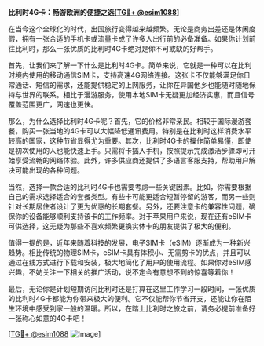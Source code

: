 **比利时4G卡：畅游欧洲的便捷之选[[TG💪+ @esim1088](https://t.me/s/esim1088)]**

在当今这个全球化的时代，出国旅行变得越来越频繁。无论是商务出差还是休闲度假，拥有一张合适的手机卡或流量卡成了许多人出行前的必备准备。如果你计划前往比利时，那么一张优质的比利时4G卡绝对是你不可或缺的好帮手。

首先，让我们来了解一下什么是比利时4G卡。简单来说，它就是一种可以在比利时境内使用的移动通信SIM卡，支持高速4G网络连接。这张卡不仅能够满足你日常通话、短信的需求，还能提供稳定的上网服务，让你在异国他乡也能随时随地保持与世界的联系。相比于漫游服务，使用本地SIM卡无疑更加经济实惠，而且信号覆盖范围更广，网速也更快。

那么，为什么选择比利时4G卡呢？首先，它的价格非常亲民。相较于国际漫游套餐，购买一张当地的4G卡可以大幅降低通讯费用。特别是在比利时这样消费水平较高的国家，这种节省显得尤为重要。其次，比利时4G卡的操作简单易懂，即使是初次使用的人也能快速上手。只需将卡插入手机，按照提示完成激活步骤即可开始享受流畅的网络体验。此外，许多供应商还提供了多语言客服支持，帮助用户解决可能出现的各种问题。

当然，选择一款合适的比利时4G卡也需要考虑一些关键因素。比如，你需要根据自己的需求选择适合的套餐类型。有些卡可能更适合短暂停留的游客，而另一些则针对长期居住者设计了更为优惠的长期套餐。另外，还要注意卡的兼容性问题，确保你的设备能够顺利支持该卡的工作频率。对于苹果用户来说，现在还有eSIM卡可供选择，这无疑为那些不喜欢频繁更换实体卡的朋友提供了极大的便利。

值得一提的是，近年来随着科技的发展，电子SIM卡（eSIM）逐渐成为一种新兴趋势。相比传统的物理SIM卡，eSIM卡具有体积小、无需剪卡的优点，并且可以通过在线方式进行下载和安装，极大地简化了用户的使用流程。如果你对eSIM感兴趣，不妨关注一下相关的推广活动，说不定会有意想不到的惊喜等着你！

最后，无论你是计划短期访问比利时还是打算在这里工作学习一段时间，一张优质的比利时4G卡都能为你带来极大的便利。它不仅能帮你节省开支，还能让你在陌生环境中感受到家一般的温暖。所以，在踏上比利时之旅之前，请务必提前准备好一张称心如意的4G卡吧！

[[TG💪+ @esim1088](https://t.me/s/esim1088) ![Image](https://i.postimg.cc/4NQfJmqS/Snipaste-2025-05-13-00-14-12.png)]